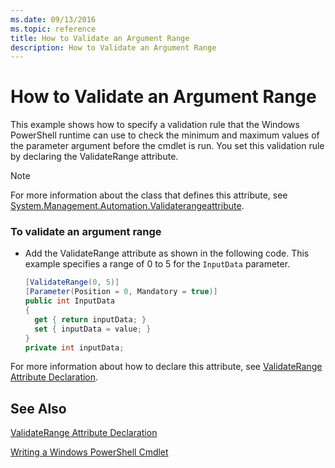 ```yaml
---
ms.date: 09/13/2016
ms.topic: reference
title: How to Validate an Argument Range
description: How to Validate an Argument Range
---
```

# How to Validate an Argument Range

This example shows how to specify a validation rule that the Windows PowerShell runtime can use to check the minimum and maximum values of the parameter argument before the cmdlet is run. You set this validation rule by declaring the ValidateRange attribute.

> [!NOTE]
> For more information about the class that defines this attribute, see [System.Management.Automation.Validaterangeattribute](/dotnet/api/System.Management.Automation.ValidateRangeAttribute).

### To validate an argument range

- Add the ValidateRange attribute as shown in the following code. This example specifies a range of 0 to 5 for the `InputData` parameter.

    ```csharp
    [ValidateRange(0, 5)]
    [Parameter(Position = 0, Mandatory = true)]
    public int InputData
    {
      get { return inputData; }
      set { inputData = value; }
    }
    private int inputData;
    ```

For more information about how to declare this attribute, see [ValidateRange Attribute Declaration](./validaterange-attribute-declaration.md).

## See Also

[ValidateRange Attribute Declaration](./validaterange-attribute-declaration.md)

[Writing a Windows PowerShell Cmdlet](./writing-a-windows-powershell-cmdlet.md)
